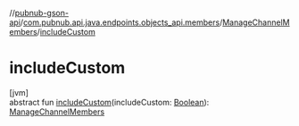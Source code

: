 //[pubnub-gson-api](../../../index.md)/[com.pubnub.api.java.endpoints.objects_api.members](../index.md)/[ManageChannelMembers](index.md)/[includeCustom](include-custom.md)

# includeCustom

[jvm]\
abstract fun [includeCustom](include-custom.md)(includeCustom: [Boolean](https://kotlinlang.org/api/latest/jvm/stdlib/kotlin-stdlib/kotlin/-boolean/index.html)): [ManageChannelMembers](index.md)
